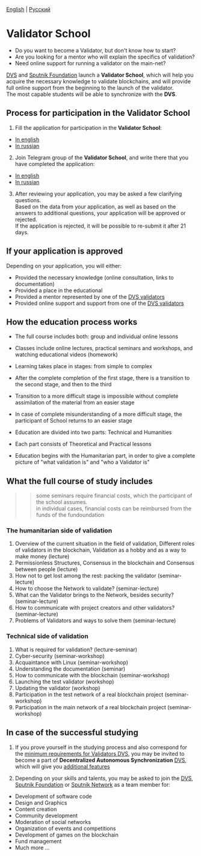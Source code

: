[English](https://github.com/Distributed-Validators-Synctems/Validator-School/blob/main/README.md) | [Русский](https://github.com/Distributed-Validators-Synctems/Validator-School/blob/main/README_RUS.md) <br />

# Validator School

- Do you want to become a Validator, but don't know how to start?
- Are you looking for a mentor who will explain the specifics of validation?
- Need online support for running a validator on the main-net?

[DVS](https://github.com/Distributed-Validators-Synctems/Self-Identity) and [Sputnik Foundation](https://github.com/Sputnik-Foundation/About-Sputnik-Foundation) launch a **Validator School**, which will help you acquire the necessary knowledge to validate blockchains, and will provide full online support from the beginning to the launch of the validator. <br />
The most capable students will be able to synchronize with the **DVS**. <br />

## Process for participation in the Validator School

1. Fill the application for participation in the **Validator School**:
- [In english](https://forms.gle/8J8yTjv4DndYQXnMA)
- [In russian](https://forms.gle/NHUdTsTPzMBoS5E4A)

2. Join Telegram group of the **Validator School**, and write there that you have completed the application:
- [In english](https://t.me/joinchat/hP6xVEGmwkU1NmVi)
- [In russian](https://t.me/joinchat/GPwaOPPzQA04MzNi)

3. After reviewing your application, you may be asked a few clarifying questions. <br />
Based on the data from your application, as well as based on the answers to additional questions, your application will be approved or rejected. <br />
If the application is rejected, it will be possible to re-submit it after 21 days. <br />

## If your application is approved

Depending on your application, you will either: <br />
- Provided the necessary knowledge (online consultation, links to documentation)
- Provided a place in the educational
- Provided a mentor represented by one of the [DVS validators](https://github.com/Distributed-Validators-Synctems/Self-Identity/blob/main/meet-our-validators.md)
- Provided online support and support from one of the [DVS validators](https://github.com/Distributed-Validators-Synctems/Self-Identity/blob/main/meet-our-validators.md)

## How the education process works

- The full course includes both: group and individual online lessons
- Classes include online lectures, practical seminars and workshops, and watching educational videos (homework)
- Learning takes place in stages: from simple to complex
- After the complete completion of the first stage, there is a transition to the second stage, and then to the third
- Transition to a more difficult stage is impossible without complete assimilation of the material from an easier stage
- In case of complete misunderstanding of a more difficult stage, the participant of School returns to an easier stage

- Education are divided into two parts: Technical and Humanities
- Each part consists of Theoretical and Practical lessons
- Education begins with the Humanitarian part, in order to give a complete picture of "what validation is" and "who a Validator is"

## What the full course of study includes

>> some seminars require financial costs, which the participant of the school assumes. <br />
>> in individual cases, financial costs can be reimbursed from the funds of the fundoundation <br />

### The humanitarian side of validation
1. Overview of the current situation in the field of validation, Different roles of validators in the blockchain, Validation as a hobby and as a way to make money (lecture)
2. Permissionless Structures, Consensus in the blockchain and Consensus between people (lecture)
3. How not to get lost among the rest: packing the validator (seminar-lecture)
4. How to choose the Network to validate? (seminar-lecture)
5. What can the Validator brings to the Network, besides security? (seminar-lecture)
6. How to communicate with project creators and other validators? (seminar-lecture)
7. Problems of Validators and ways to solve them (seminar-lecture)

### Technical side of validation
1. What is required for validation? (lecture-seminar)
2. Cyber-security (seminar-workshop)
3. Acquaintance with Linux (seminar-workshop)
4. Understanding the documentation (seminar)
5. How to communicate with the blockchain (seminar-workshop)
6. Launching the test validator (workshop)
7. Updating the validator (workshop)
8. Participation in the test network of a real blockchain project (seminar-workshop)
9. Participation in the main network of a real blockchain project (seminar-workshop)

## In case of the successful studying

1. If you prove yourself in the studying process and also correspond for the [minimum requirements for Validators DVS](https://github.com/Distributed-Validators-Synctems/Synchronize-with-DVS), you may be invited to become a part of **Decentralized Autonomous Synchronization** [DVS](https://github.com/Distributed-Validators-Synctems/Self-Identity), which will give you [additional features](https://github.com/Distributed-Validators-Synctems/Synchronize-with-DVS)

2. Depending on your skills and talents, you may be asked to join the [DVS](https://github.com/Distributed-Validators-Synctems/Self-Identity), [Sputnik Foundation](https://github.com/Sputnik-Foundation/About-Sputnik-Foundation) or [Sputnik Network](https://github.com/SputnikNetwork/All-about-Sputnik) as a team member for:
- Development of software code
- Design and Graphics
- Content creation
- Community development
- Moderation of social networks
- Organization of events and competitions
- Development of games on the blockchain
- Fund management
- Much more ...
